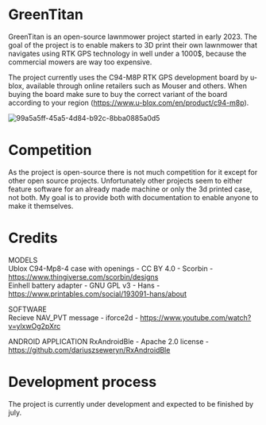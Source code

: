# GreenTitan
 GreenTitan is an open-source lawnmower project started in early 2023.
 The goal of the project is to enable makers to 3D print their own lawnmower that navigates using RTK GPS technology in well under a 1000$, because the commercial mowers are way too expensive.

The project currently uses the C94-M8P RTK GPS development board by u-blox, available through online retailers such as Mouser and others. When buying the board make sure to buy the correct variant of the board according to your region (https://www.u-blox.com/en/product/c94-m8p).

![99a5a5ff-45a5-4d84-b92c-8bba0885a0d5](https://user-images.githubusercontent.com/52870148/232505563-aacb9c3e-b868-4741-8d4e-55c6333c632f.jpg)

# Competition
As the project is open-source there is not much competition for it except for other open source projects. Unfortunately other projects seem to either feature software for an already made machine or only the 3d printed case, not both. My goal is to provide both with documentation to enable anyone to make it themselves.

# Credits
MODELS  
Ublox C94-Mp8-4 case with openings - CC BY 4.0 - Scorbin - https://www.thingiverse.com/scorbin/designs  
Einhell battery adapter - GNU GPL v3 - Hans - https://www.printables.com/social/193091-hans/about

SOFTWARE  
Recieve NAV_PVT message - iforce2d - https://www.youtube.com/watch?v=ylxwOg2pXrc

ANDROID APPLICATION
RxAndroidBle - Apache 2.0 license - https://github.com/dariuszseweryn/RxAndroidBle

# Development process
The project is currently under development and expected to be finished by july.
